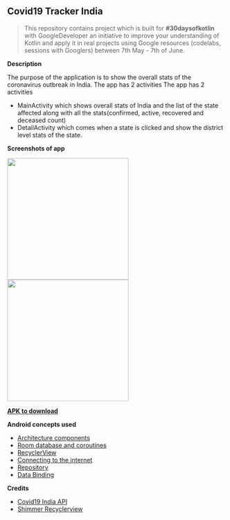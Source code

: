 ## Covid19 Tracker India

> This repository contains  project which is built for **#30daysofkotlin** with GoogleDeveloper an initiative to improve your understanding of Kotlin and apply it in real projects using Google resources (codelabs, sessions with Googlers) between 7th May - 7th of June.

**Description**

The purpose of the application is to show the overall stats of the coronavirus outbreak in India. The app has 2 activities  The app has 2 activities 
- MainActivity which shows overall stats of India and the list of the state affected along with all the stats(confirmed, active, recovered and deceased count)
- DetailActivity which comes when a state is clicked and show the district level stats of the state.

**Screenshots of app**

<img src="https://raw.githubusercontent.com/swayangjit/GoogleAssignment/master/art/device-2020-06-05-214548.png" width="280"/> <img src="https://raw.githubusercontent.com/swayangjit/GoogleAssignment/master/art/device-2020-06-05-222042.png" width="280"/>

[**APK to download**](https://raw.githubusercontent.com/swayangjit/GoogleAssignment/master/app-debug.apk)

**Android concepts  used**

 - [Architecture components](https://codelabs.developers.google.com/codelabs/kotlin-android-training-view-model/index.html?index=../..android-kotlin-fundamentals#12) 
 - [Room database and coroutines](https://codelabs.developers.google.com/codelabs/kotlin-android-training-room-database/index.html?index=../..android-kotlin-fundamentals#0) 
 - [RecyclerView](https://codelabs.developers.google.com/codelabs/kotlin-android-training-recyclerview-fundamentals/index.html?index=../..android-kotlin-fundamentals#0)
 -  [Connecting to the internet](https://codelabs.developers.google.com/codelabs/kotlin-android-training-internet-data/index.html?index=../..android-kotlin-fundamentals#0)
  -  [Repository](https://codelabs.developers.google.com/codelabs/kotlin-android-training-repository/index.html?index=../..android-kotlin-fundamentals#0)
  - [Data Binding](https://codelabs.developers.google.com/codelabs/kotlin-android-training-linear-layout/index.html?index=../..android-kotlin-fundamentals#0)

**Credits**

 - [Covid19 India API](https://api.covid19india.org/)
 - [Shimmer Recyclerview](https://github.com/mike14u/shimmer-recyclerview-x)

